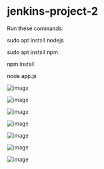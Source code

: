 # jenkins-project-2

Run these commands:

sudo apt install nodejs

sudo apt install npm

npm install

node app.js

![image](https://github.com/Shreyashbhise/jenkins-project-2/assets/108046802/029a14e6-1fda-4a19-9ec7-3940ade3fafd)


![image](https://github.com/Shreyashbhise/jenkins-project-2/assets/108046802/ea779f87-e3bd-4f00-bd2a-e1be3f5c0843)

![image](https://github.com/Shreyashbhise/jenkins-project-2/assets/108046802/928fccab-d711-41ed-b390-64eee8c4fb61)


![image](https://github.com/Shreyashbhise/jenkins-project-2/assets/108046802/b80eb001-3b4d-4be3-9651-b74a23e59577)

![image](https://github.com/Shreyashbhise/jenkins-project-2/assets/108046802/1825ffa1-fc55-4a3b-aebf-3794a64877f8)

![image](https://github.com/Shreyashbhise/jenkins-project-2/assets/108046802/848a0a48-370d-4515-8c21-d5813a595db6)

![image](https://github.com/Shreyashbhise/jenkins-project-2/assets/108046802/194e4ee4-37a8-442f-94ba-091793f98922)

